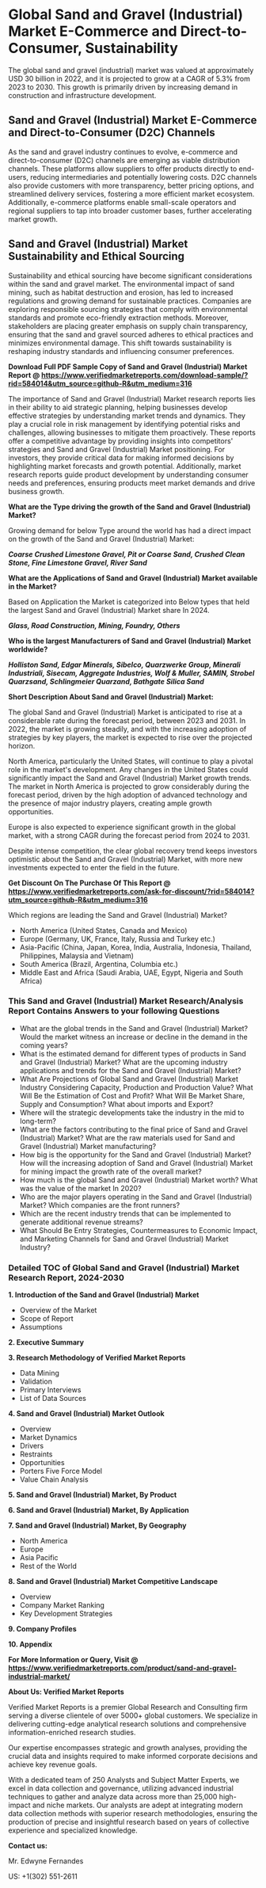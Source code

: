 <h1>Global Sand and Gravel (Industrial) Market E-Commerce and Direct-to-Consumer, Sustainability</h1><p class=""><p>The global sand and gravel (industrial) market was valued at approximately USD 30 billion in 2022, and it is projected to grow at a CAGR of 5.3% from 2023 to 2030. This growth is primarily driven by increasing demand in construction and infrastructure development.</p><h2>Sand and Gravel (Industrial) Market E-Commerce and Direct-to-Consumer (D2C) Channels</h2><p>As the sand and gravel industry continues to evolve, e-commerce and direct-to-consumer (D2C) channels are emerging as viable distribution channels. These platforms allow suppliers to offer products directly to end-users, reducing intermediaries and potentially lowering costs. D2C channels also provide customers with more transparency, better pricing options, and streamlined delivery services, fostering a more efficient market ecosystem. Additionally, e-commerce platforms enable small-scale operators and regional suppliers to tap into broader customer bases, further accelerating market growth.</p><h2>Sand and Gravel (Industrial) Market Sustainability and Ethical Sourcing</h2><p>Sustainability and ethical sourcing have become significant considerations within the sand and gravel market. The environmental impact of sand mining, such as habitat destruction and erosion, has led to increased regulations and growing demand for sustainable practices. Companies are exploring responsible sourcing strategies that comply with environmental standards and promote eco-friendly extraction methods. Moreover, stakeholders are placing greater emphasis on supply chain transparency, ensuring that the sand and gravel sourced adheres to ethical practices and minimizes environmental damage. This shift towards sustainability is reshaping industry standards and influencing consumer preferences.</p></p><p class=""><strong>Download Full PDF Sample Copy of Sand and Gravel (Industrial) Market Report @ <a href="https://www.verifiedmarketreports.com/download-sample/?rid=584014&utm_source=github-R&utm_medium=316" target="_blank">https://www.verifiedmarketreports.com/download-sample/?rid=584014&utm_source=github-R&utm_medium=316</a></strong></p><p>The importance of&nbsp;Sand and Gravel (Industrial) Market research reports lies in their ability to aid strategic planning, helping businesses develop effective strategies by understanding market trends and dynamics. They play a crucial role in risk management by identifying potential risks and challenges, allowing businesses to mitigate them proactively. These reports offer a competitive advantage by providing insights into competitors' strategies and Sand and Gravel (Industrial) Market positioning. For investors, they provide critical data for making informed decisions by highlighting market forecasts and growth potential. Additionally, market research reports guide product development by understanding consumer needs and preferences, ensuring products meet market demands and drive business growth.</p><p><strong>What are the&nbsp;Type driving the growth of the Sand and Gravel (Industrial) Market?</strong></p><p id="" class="">Growing demand for below Type around the world has had a direct impact on the growth of the Sand and Gravel (Industrial) Market:</p><p class=""><em><strong>Coarse Crushed Limestone Gravel, Pit or Coarse Sand, Crushed Clean Stone, Fine Limestone Gravel, River Sand</strong></em></p><p class=""><strong>What are the&nbsp;Applications&nbsp;of Sand and Gravel (Industrial) Market available in the Market?</strong></p><p id="" class="">Based on Application the Market is categorized into Below types that held the largest Sand and Gravel (Industrial) Market share In 2024.</p><p class=""><em><strong>Glass, Road Construction, Mining, Foundry, Others</strong></em></p><p class=""><strong>Who is the largest Manufacturers of Sand and Gravel (Industrial) Market worldwide?</strong></p><p><em><strong>Holliston Sand, Edgar Minerals, Sibelco, Quarzwerke Group, Minerali Industriali, Sisecam, Aggregate Industries, Wolf & Muller, SAMIN, Strobel Quarzsand, Schlingmeier Quarzand, Bathgate Silica Sand</strong></em></p><p id="" class=""><strong>Short Description About Sand and Gravel (Industrial) Market:</strong></p><p>The global Sand and Gravel (Industrial) Market is anticipated to rise at a considerable rate during the forecast period, between 2023 and 2031. In 2022, the market is growing steadily, and with the increasing adoption of strategies by key players, the market is expected to rise over the projected horizon.</p><p>North America, particularly the United States, will continue to play a pivotal role in the market's development. Any changes in the United States could significantly impact the Sand and Gravel (Industrial) Market growth trends. The market in North America is projected to grow considerably during the forecast period, driven by the high adoption of advanced technology and the presence of major industry players, creating ample growth opportunities.</p><p>Europe is also expected to experience significant growth in the global market, with a strong CAGR during the forecast period from 2024 to 2031.</p><p>Despite intense competition, the clear global recovery trend keeps investors optimistic about the Sand and Gravel (Industrial) Market, with more new investments expected to enter the field in the future.</p><p id="" class=""><strong>Get Discount On The Purchase Of This Report @ <a href="https://www.verifiedmarketreports.com/ask-for-discount/?rid=584014?utm_source=github-R&utm_medium=316" target="_blank">https://www.verifiedmarketreports.com/ask-for-discount/?rid=584014?utm_source=github-R&utm_medium=316</a></strong></p><p class="">Which regions are leading the Sand and Gravel (Industrial) Market?</p><ul><li>North America (United States, Canada and Mexico)</li><li>Europe (Germany, UK, France, Italy, Russia and Turkey etc.)</li><li>Asia-Pacific (China, Japan, Korea, India, Australia, Indonesia, Thailand, Philippines, Malaysia and Vietnam)</li><li>South America (Brazil, Argentina, Columbia etc.)</li><li>Middle East and Africa (Saudi Arabia, UAE, Egypt, Nigeria and South Africa)</li></ul><h3 id="" class="">This Sand and Gravel (Industrial) Market Research/Analysis Report Contains Answers to your following Questions</h3><ul><li>What are the global trends in the Sand and Gravel (Industrial) Market? Would the market witness an increase or decline in the demand in the coming years?</li><li>What is the estimated demand for different types of products in Sand and Gravel (Industrial) Market? What are the upcoming industry applications and trends for the Sand and Gravel (Industrial) Market?</li><li>What Are Projections of Global Sand and Gravel (Industrial) Market Industry Considering Capacity, Production and Production Value? What Will Be the Estimation of Cost and Profit? What Will Be Market Share, Supply and Consumption? What about imports and Export?</li><li>Where will the strategic developments take the industry in the mid to long-term?</li><li>What are the factors contributing to the final price of Sand and Gravel (Industrial) Market? What are the raw materials used for Sand and Gravel (Industrial) Market manufacturing?</li><li>How big is the opportunity for the Sand and Gravel (Industrial) Market? How will the increasing adoption of Sand and Gravel (Industrial) Market for mining impact the growth rate of the overall market?</li><li>How much is the global Sand and Gravel (Industrial) Market worth? What was the value of the market In 2020?</li><li>Who are the major players operating in the Sand and Gravel (Industrial) Market? Which companies are the front runners?</li><li>Which are the recent industry trends that can be implemented to generate additional revenue streams?</li><li>What Should Be Entry Strategies, Countermeasures to Economic Impact, and Marketing Channels for Sand and Gravel (Industrial) Market Industry?</li></ul><h3 id="" class="">Detailed TOC of Global Sand and Gravel (Industrial) Market Research Report, 2024-2030</h3><p id="" class=""><strong>1. Introduction of the Sand and Gravel (Industrial) Market</strong></p><ul><li>Overview of the Market</li><li>Scope of Report</li><li>Assumptions</li></ul><p id="" class=""><strong>2. Executive Summary</strong></p><p id="" class=""><strong>3. Research Methodology of Verified Market Reports</strong></p><ul><li>Data Mining</li><li>Validation</li><li>Primary Interviews</li><li>List of Data Sources</li></ul><p id="" class=""><strong>4. Sand and Gravel (Industrial) Market Outlook</strong></p><ul><li>Overview</li><li>Market Dynamics</li><li>Drivers</li><li>Restraints</li><li>Opportunities</li><li>Porters Five Force Model</li><li>Value Chain Analysis</li></ul><p id="" class=""><strong>5. Sand and Gravel (Industrial) Market, By Product</strong></p><p id="" class=""><strong>6. Sand and Gravel (Industrial) Market, By Application</strong></p><p id="" class=""><strong>7. Sand and Gravel (Industrial) Market, By Geography</strong></p><ul><li>North America</li><li>Europe</li><li>Asia Pacific</li><li>Rest of the World</li></ul><p id="" class=""><strong>8. Sand and Gravel (Industrial) Market Competitive Landscape</strong></p><ul><li>Overview</li><li>Company Market Ranking</li><li>Key Development Strategies</li></ul><p id="" class=""><strong>9. Company Profiles</strong></p><p id="" class=""><strong>10. Appendix</strong></p><p id="" class=""><strong>For More Information or Query, Visit @ <a href="https://www.verifiedmarketreports.com/product/sand-and-gravel-industrial-market/" target="_blank">https://www.verifiedmarketreports.com/product/sand-and-gravel-industrial-market/</a></strong></p><p id="" class=""><strong>About Us: Verified Market Reports</strong></p><p id="" class="">Verified Market Reports is a premier Global Research and Consulting firm serving a diverse clientele of over 5000+ global customers. We specialize in delivering cutting-edge analytical research solutions and comprehensive information-enriched research studies.</p><p id="" class="">Our expertise encompasses strategic and growth analyses, providing the crucial data and insights required to make informed corporate decisions and achieve key revenue goals.</p><p id="" class="">With a dedicated team of 250 Analysts and Subject Matter Experts, we excel in data collection and governance, utilizing advanced industrial techniques to gather and analyze data across more than 25,000 high-impact and niche markets. Our analysts are adept at integrating modern data collection methods with superior research methodologies, ensuring the production of precise and insightful research based on years of collective experience and specialized knowledge.</p><p id="" class=""><strong>Contact us:</strong></p><p id="" class="">Mr. Edwyne Fernandes</p><p id="" class="">US: +1(302) 551-2611</p>